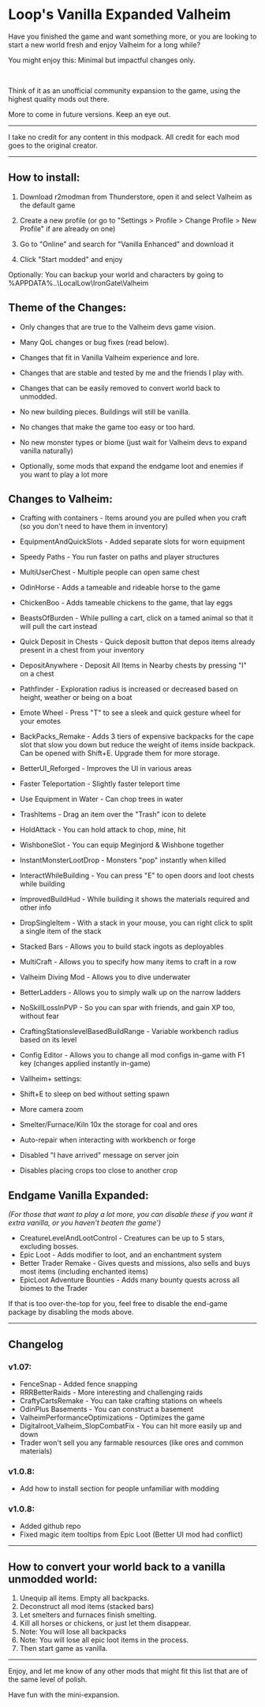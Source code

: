 # Loop's Vanilla Expanded Valheim

Have you finished the game and want something more, or you are looking to start a new world fresh and enjoy Valheim for a long while?

You might enjoy this: Minimal but impactful changes only.

&nbsp;

Think of it as an unofficial community expansion to the game, using the highest quality mods out there.

More to come in future versions. Keep an eye out.

---

I take no credit for any content in this modpack. All credit for each mod goes to the original creator.

---


## How to install:

1. Download r2modman from Thunderstore, open it and select Valheim as the default game

2. Create a new profile (or go to "Settings > Profile > Change Profile > New Profile" if are already on one)

3. Go to "Online" and search for "Vanilla Enhanced" and download it

4. Click "Start modded" and enjoy

Optionally: You can backup your world and characters by going to %APPDATA%\..\LocalLow\IronGate\Valheim

## Theme of the Changes:

- Only changes that are true to the Valheim devs game vision. 

- Many QoL changes or bug fixes (read below).

- Changes that fit in Vanilla Valheim experience and lore.

- Changes that are stable and tested by me and the friends I play with.

- Changes that can be easily removed to convert world back to unmodded.

- No new building pieces. Buildings will still be vanilla.

- No changes that make the game too easy or too hard.

- No new monster types or biome (just wait for Valheim devs to expand vanilla naturally)

- Optionally, some mods that expand the endgame loot and enemies if you want to play a lot more

## Changes to Valheim:

- Crafting with containers - Items around you are pulled when you craft (so you don't need to have them in inventory)
- EquipmentAndQuickSlots - Added separate slots for worn equipment
- Speedy Paths - You run faster on paths and player structures
- MultiUserChest - Multiple people can open same chest
- OdinHorse - Adds a tameable and rideable horse to the game
- ChickenBoo - Adds tameable chickens to the game, that lay eggs
- BeastsOfBurden - While pulling a cart, click on a tamed animal so that it will pull the cart instead
- Quick Deposit in Chests - Quick deposit button that depos items already present in a chest from your inventory
- DepositAnywhere - Deposit All Items in Nearby chests by pressing "I" on a chest
- Pathfinder - Exploration radius is increased or decreased based on height, weather or being on a boat
- Emote Wheel - Press "T" to see a sleek and quick gesture wheel for your emotes
- BackPacks_Remake - Adds 3 tiers of expensive backpacks for the cape slot that slow you down but reduce the weight of items inside backpack. Can be opened with Shift+E. Upgrade them for more storage.
- BetterUI_Reforged - Improves the UI in various areas
- Faster Teleportation - Slightly faster teleport time
- Use Equipment in Water - Can chop trees in water
- TrashItems - Drag an item over the "Trash" icon to delete
- HoldAttack - You can hold attack to chop, mine, hit
- WishboneSlot - You can equip Meginjord & Wishbone together
- InstantMonsterLootDrop - Monsters "pop" instantly when killed
- InteractWhileBuilding - You can press "E" to open doors and loot chests while building
- ImprovedBuildHud - While building it shows the materials required and other info
- DropSingleItem - With a stack in your mouse, you can right click to split a single item of the stack
- Stacked Bars - Allows you to build stack ingots as deployables
- MultiCraft - Allows you to specify how many items to craft in a row
- Valheim Diving Mod - Allows you to dive underwater
- BetterLadders - Allows you to simply walk up on the narrow ladders
- NoSkillLossInPVP - So you can spar with friends, and gain XP too, without fear
- CraftingStationslevelBasedBuildRange - Variable workbench radius based on its level
- Config Editor - Allows you to change all mod configs in-game with F1 key (changes applied instantly in-game)

- Vallheim+ settings:
 - Shift+E to sleep on bed without setting spawn
 - More camera zoom
 - Smelter/Furnace/Kiln 10x the storage for coal and ores
 - Auto-repair when interacting with workbench or forge
 - Disabled "I have arrived" message on server join
 - Disables placing crops too close to another crop

## Endgame Vanilla Expanded:

*(For those that want to play a lot more, you can disable these if you want it extra vanilla, or you haven't beaten the game')*

- CreatureLevelAndLootControl - Creatures can be up to 5 stars, excluding bosses.
- Epic Loot - Adds modifier to loot, and an enchantment system
- Better Trader Remake - Gives quests and missions, also sells and buys most items (including enchanted items)
- EpicLoot Adventure Bounties - Adds many bounty quests across all biomes to the Trader

If that is too over-the-top for you, feel free to disable the end-game package by disabling the mods above.

---

## Changelog

### v1.07:

- FenceSnap - Added fence snapping
- RRRBetterRaids - More interesting and challenging raids
- CraftyCartsRemake - You can take crafting stations on wheels
- OdinPlus Basements - You can construct a basement
- ValheimPerformanceOptimizations - Optimizes the game
- Digitalroot_Valheim_SlopCombatFix - You can hit more easily up and down
- Trader won't sell you any farmable resources (like ores and common materials)

### v1.0.8:

- Add how to install section for people unfamiliar with modding

### v1.0.8:

- Added github repo
- Fixed magic item tooltips from Epic Loot (Better UI mod had conflict)

---

## How to convert your world back to a vanilla unmodded world:
1. Unequip all items. Empty all backpacks.
1. Deconstruct all mod items (stacked bars)
1. Let smelters and furnaces finish smelting.
1. Kill all horses or chickens, or just let them disappear.
1. Note: You will lose all backpacks
1. Note: You will lose all epic loot items in the process.
1. Then start game as vanilla.

---

Enjoy, and let me know of any other mods that might fit this list that are of the same level of polish.

Have fun with the mini-expansion.